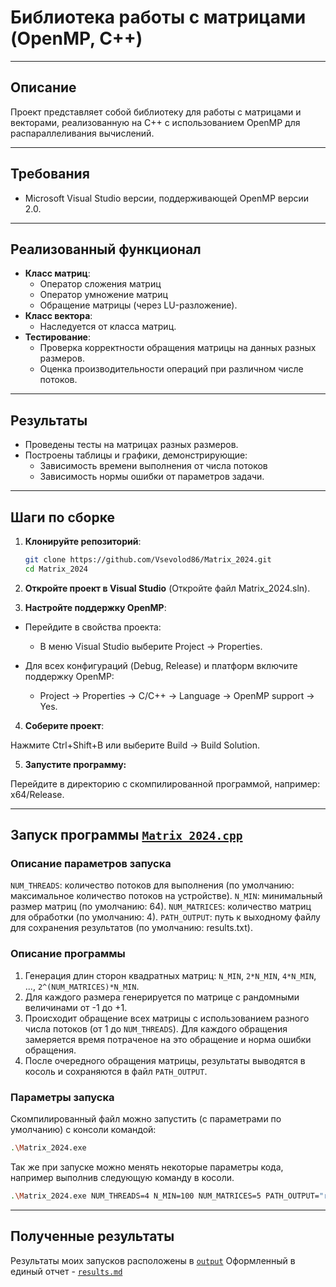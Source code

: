 # Библиотека работы с матрицами (OpenMP, C++)
---

## Описание
Проект представляет собой библиотеку для работы с матрицами и векторами, реализованную на C++ с использованием OpenMP для распараллеливания вычислений. 

---
## Требования

- Microsoft Visual Studio версии, поддерживающей OpenMP версии 2.0.

---
## Реализованный функционал
- **Класс матриц**: 
  - Оператор сложения матриц
  - Оператор умножение матриц
  - Обращение матрицы (через LU-разложение).
- **Класс вектора**:
  - Наследуется от класса матриц.
- **Тестирование**:
  - Проверка корректности обращения матрицы на данных разных размеров.
  - Оценка производительности операций при различном числе потоков.

---
## Результаты
- Проведены тесты на матрицах разных размеров.
- Построены таблицы и графики, демонстрирующие:
  - Зависимость времени выполнения от числа потоков
  - Зависимость нормы ошибки от параметров задачи.

---
## Шаги по сборке

1. **Клонируйте репозиторий**:

   ```bash
   git clone https://github.com/Vsevolod86/Matrix_2024.git
   cd Matrix_2024
   ```

2. **Откройте проект в Visual Studio** (Откройте файл Matrix_2024.sln).

3. **Настройте поддержку OpenMP**:

* Перейдите в свойства проекта:
    * В меню Visual Studio выберите Project → Properties.

* Для всех конфигураций (Debug, Release) и платформ включите поддержку OpenMP:
    * Project → Properties → C/C++ → Language → OpenMP support → Yes.

4. **Соберите проект**:

Нажмите Ctrl+Shift+B или выберите Build → Build Solution.

5. **Запустите программу:**

Перейдите в директорию с скомпилированной программой, например: x64/Release.

---
## Запуск программы [`Matrix_2024.cpp`](Matrix_2024.cpp)

### Описание параметров запуска
`NUM_THREADS`: количество потоков для выполнения (по умолчанию: максимальное количество потоков на устройстве).
`N_MIN`: минимальный размер матриц (по умолчанию: 64).
`NUM_MATRICES`: количество матриц для обработки (по умолчанию: 4).
`PATH_OUTPUT`: путь к выходному файлу для сохранения результатов (по умолчанию: results.txt).

### Описание программы

1. Генерация длин сторон квадратных матриц: `N_MIN`, `2*N_MIN`, `4*N_MIN`, ..., `2^(NUM_MATRICES)*N_MIN`.
2. Для каждого размера генерируется по матрице с рандомными величинами от -1 до +1.
3. Происходит обращение всех матрицы с использованием разного числа потоков (от 1 до `NUM_THREADS`). Для каждого обращения замеряется время потраченое на это обращение и норма ошибки обращения.
4. После очередного обращения матрицы, результаты выводятся в косоль и сохраняются в файл `PATH_OUTPUT`.

### Параметры запуска
Скомпилированный файл можно запустить (с параметрами по умолчанию) с консоли командой:

```bash
.\Matrix_2024.exe
```

Так же при запуске можно менять некоторые параметры кода, например выполнив следующую команду в косоли.

```bash
.\Matrix_2024.exe NUM_THREADS=4 N_MIN=100 NUM_MATRICES=5 PATH_OUTPUT="results.txt"
```

---
## Полученные результаты

Результаты моих запусков расположены в [`output`](https://github.com/Vsevolod86/Matrix_2024/blob/main/output)
Оформленный в единый отчет - [`results.md`](output\results.md)
